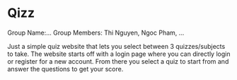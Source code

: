 # Qizz
Group Name:...
Group Members: Thi Nguyen, Ngoc Pham, ...

Just a simple quiz website that lets you select between 3 quizzes/subjects to take. The website starts off with a login page where you can directly login or register for a new account. From there you select a quiz to start from and answer the questions to get your score. 

